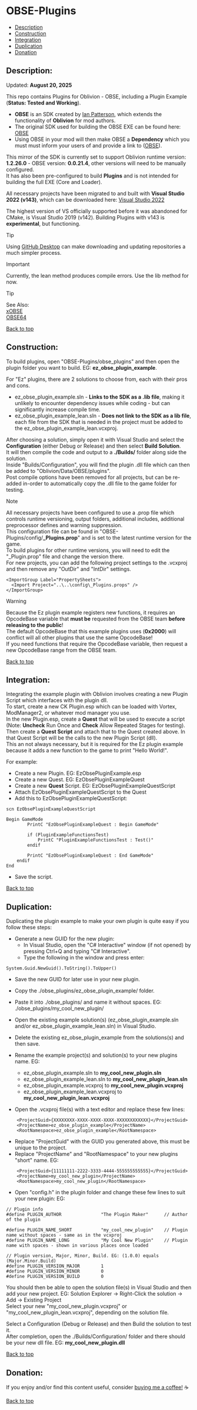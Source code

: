 # OBSE-Plugins  
  
 * [Description](#description)  
 * [Construction](#construction)  
 * [Integration](#integration)  
 * [Duplication](#duplication)  
 * [Donation](#donation)  
  
## Description:  
  
Updated: **August 20, 2025**  
  
This repo contains Plugins for Oblivion - OBSE, including a Plugin Example (**Status: Tested and Working**).  
  
 * **OBSE** is an SDK created by [Ian Patterson](https://github.com/ianpatt), which extends the functionality of **Oblivion** for mod authors.  
 * The original SDK used for building the OBSE EXE can be found here: [OBSE](https://obse.silverlock.org/)   
 * Using OBSE in your mod will then make OBSE a **Dependency** which you must must inform your users of and provide a link to ([OBSE](https://www.nexusmods.com/oblivion/mods/37952)).  
  
This mirror of the SDK is currently set to support Oblivion runtime version: **1.2.26.0** - OBSE version: **0.0.21.4**, other versions will need to be manually configured.  
It has also been pre-configured to build **Plugins** and is not intended for building the full EXE (Core and Loader).  
  
All necessary projects have been migrated to and built with **Visual Studio 2022 (v143)**, which can be downloaded here: [Visual Studio 2022](https://visualstudio.microsoft.com/downloads/)  
  
The highest version of VS officially supported before it was abandoned for CMake, is Visual Studio 2019 (v142). Building Plugins with v143 is **experimental**, but functioning.  
> [!TIP]  
> Using [GitHub Desktop](https://desktop.github.com/download/) can make downloading and updating repositories a much simpler process.
  
> [!IMPORTANT]  
> Currently, the lean method produces compile errors. Use the lib method for now.

  
> [!TIP]  
> See Also:  
> [xOBSE](https://github.com/Ez0n3/xOBSE-Plugins)  
> [OBSE64](https://github.com/Ez0n3/OBSE64-Plugins)  

  
[Back to top](#obse-plugins)  
  
## Construction:  
  
To build plugins, open "OBSE-Plugins/obse_plugins" and then open the plugin folder you want to build. EG: **ez_obse_plugin_example**.  
  
For "Ez" plugins, there are 2 solutions to choose from, each with their pros and cons.  
  * ez_obse_plugin_example.sln - **Links to the SDK as a .lib file**, making it unlikely to encounter dependency issues while coding - but can significantly increase compile time.
  * ez_obse_plugin_example_lean.sln - **Does not link to the SDK as a lib file**, each file from the SDK that is needed in the project must be added to the ez_obse_plugin_example_lean.vcxproj.  
  
After choosing a solution, simply open it with Visual Studio and select the **Configuration** (either Debug or Release) and then select **Build Solution**.  
It will then compile the code and output to a **./Builds/** folder along side the solution.  
Inside "Builds/Configuration", you will find the plugin .dll file which can then be added to "Oblivion/Data/OBSE/plugins".  
Post compile options have been removed for all projects, but can be re-added in-order to automatically copy the .dll file to the game folder for testing.  
  
> [!NOTE]  
> All necessary projects have been configured to use a .prop file which controls runtime versioning, output folders, additional includes, additional preprocessor defines and warning suppression.  
> This configuration file can be found in "OBSE-Plugins/config/**_Plugins.prop**" and is set to the latest runtime version for the game.  
> To build plugins for other runtime versions, you will need to edit the "_Plugin.prop" file and change the version there.  
> For new projects, you can add the following project settings to the .vcxproj and then remove any "OutDir" and "IntDir" settings.  
```
<ImportGroup Label="PropertySheets">  
  <Import Project="..\..\config\_Plugins.props" />  
</ImportGroup>  
```
  
> [!WARNING]
> Because the Ez plugin example registers new functions, it requires an OpcodeBase variable that **must be** requested from the OBSE team **before releasing to the public**!  
> The default OpcodeBase that this example plugins uses (**0x2000**) will conflict will all other plugins that use the same OpcodeBase!  
> If you need functions that require the OpcodeBase variable, then request a new OpcodeBase range from the OBSE team.  
  
[Back to top](#obse-plugins)  
  
## Integration:  
  
Integrating the example plugin with Oblivion involves creating a new Plugin Script which interfaces with the plugin dll.  
To start, create a new CK Plugin.esp which can be loaded with Vortex, ModManager2, or whatever mod manager you use.  
In the new Plugin.esp, create a **Quest** that will be used to execute a script (Note: **Uncheck** Run Once and **Check** Allow Repeated Stages for testing).  
Then create a **Quest Script** and attach that to the Quest created above. In that Quest Script will be the calls to the new Plugin Script (dll).  
This an not always necessary, but it is required for the Ez plugin example because it adds a new function to the game to print "Hello World!".  
  
For example:  

 * Create a new Plugin. EG: EzObsePluginExample.esp  
 * Create a new Quest. EG: EzObsePluginExampleQuest  
 * Create a new **Quest** Script. EG: EzObsePluginExampleQuestScript  
 * Attach EzObsePluginExampleQuestScript to the Quest  
 * Add this to EzObsePluginExampleQuestScript:  
```
scn EzObsePluginExampleQuestScript  
  
Begin GameMode  
		PrintC "EzObsePluginExampleQuest : Begin GameMode"  
  
		if (PluginExampleFunctionsTest)  
			PrintC "PluginExampleFunctionsTest : Test()"  
		endif  
  
		PrintC "EzObsePluginExampleQuest : End GameMode"  
    endif  
End  
```
 * Save the script.
  
[Back to top](#obse-plugins)  
  
## Duplication:  
  
Duplicating the plugin example to make your own plugin is quite easy if you follow these steps:  
 * Generate a new GUID for the new plugin:  
   * In Visual Studio, open the "C# Interactive" window (if not opened) by pressing Ctrl+Q and typing "C# Interactive".  
   * Type the following in the window and press enter:  
```
System.Guid.NewGuid().ToString().ToUpper()  
```
  
 * Save the new GUID for later use in your new plugin.  
 * Copy the ./obse_plugins/ez_obse_plugin_example/ folder.  
 * Paste it into ./obse_plugins/ and name it without spaces. EG: ./obse_plugins/my_cool_new_plugin/  
 * Open the existing example solution(s) (ez_obse_plugin_example.sln and/or ez_obse_plugin_example_lean.sln) in Visual Studio.  
 * Delete the existing ez_obse_plugin_example from the solutions(s) and then save.  
 * Rename the example project(s) and solution(s) to your new plugins name. EG:  
   * ez_obse_plugin_example.sln to **my_cool_new_plugin.sln**  
   * ez_obse_plugin_example_lean.sln to **my_cool_new_plugin_lean.sln**  
   * ez_obse_plugin_example.vcxproj to **my_cool_new_plugin.vcxproj**  
   * ez_obse_plugin_example_lean.vcxproj to **my_cool_new_plugin_lean.vcxproj**  
  
 * Open the .vcxproj file(s) with a text editor and replace these few lines:  
```
    <ProjectGuid>{XXXXXXXX-XXXX-XXXX-XXXX-XXXXXXXXXXXX}</ProjectGuid>  
    <ProjectName>ez_obse_plugin_example</ProjectName>  
    <RootNamespace>ez_obse_plugin_example</RootNamespace>  
```
 * Replace "ProjectGuid" with the GUID you generated above, this must be unique to the project.  
 * Replace "ProjectName" and "RootNamespace" to your new plugins "short" name. EG:  
```
    <ProjectGuid>{11111111-2222-3333-4444-555555555555}</ProjectGuid>  
    <ProjectName>my_cool_new_plugin</ProjectName>  
    <RootNamespace>my_cool_new_plugin</RootNamespace>  
```
  
 * Open "config.h" in the plugin folder and change these few lines to suit your new plugin: EG:  
```
// Plugin info  
#define PLUGIN_AUTHOR				"The Plugin Maker"		// Author of the plugin  
  
#define PLUGIN_NAME_SHORT			"my_cool_new_plugin"	// Plugin name without spaces - same as in the vcxproj  
#define PLUGIN_NAME_LONG			"My Cool New Plugin"	// Plugin name with spaces - shown in various places once loaded  
  
// Plugin version, Major, Minor, Build. EG: (1.0.0) equals (Major.Minor.Build)  
#define PLUGIN_VERSION_MAJOR		1  
#define PLUGIN_VERSION_MINOR		0  
#define PLUGIN_VERSION_BUILD		0  
```
  
You should then be able to open the solution file(s) in Visual Studio and then add your new project. EG: Solution Explorer -> Right-Click the solution -> Add -> Existing Project  
Select your new "my_cool_new_plugin.vcxproj" or "my_cool_new_plugin_lean.vcxproj", depending on the solution file.  
  
Select a Configuration (Debug or Release) and then Build the solution to test it.  
After completion, open the ./Builds/Configuration/ folder and there should be your new dll file. EG: **my_cool_new_plugin.dll**  
  
[Back to top](#obse-plugins)  
  
## Donation:  
  
If you enjoy and/or find this content useful, consider [buying me a coffee!](https://www.paypal.com/donate/?hosted_button_id=757K44LRCMVRW) :coffee:  
  
[Back to top](#obse-plugins)


